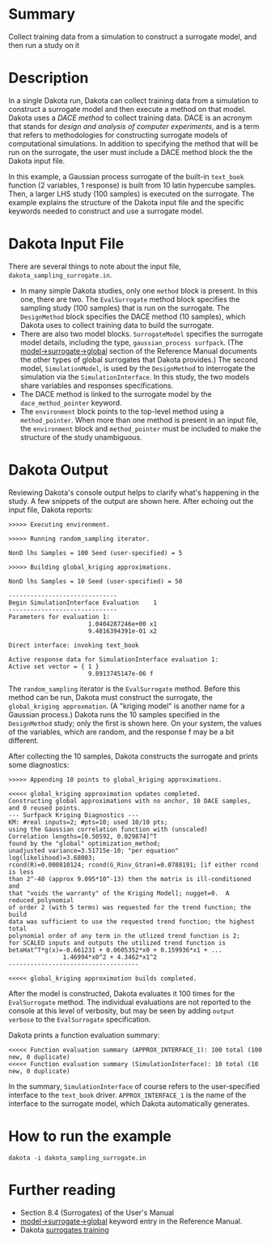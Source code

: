 # Summary

Collect training data from a simulation to construct a surrogate model, and
then run a study on it

# Description

In a single Dakota run, Dakota can collect training data from a simulation to
construct a surrogate model and then execute a method on that model. Dakota
uses a *DACE method* to collect training data. DACE is an acronym that stands 
for *design and analysis of computer experiments*, and is a term that refers 
to methodologies for constructing surrogate models of computational simulations.
In addition to specifying the method that will be run on the surrogate, the user
must include a DACE method block the the Dakota input file.

In this example, a Gaussian process surrogate of the built-in `text_book`
function (2 variables, 1 response) is built from 10 latin hypercube samples.
Then, a larger LHS study (100 samples) is executed on the surrogate. The
example explains the structure of the Dakota input file and the specific 
keywords needed to construct and use a surrogate model.

# Dakota Input File

There are several things to note about the input file, `dakota_sampling_surrogate.in`.

* In many simple Dakota studies, only one `method` block is present. In this
  one, there are two. The `EvalSurrogate` method block specifies the sampling
  study (100 samples) that is run on the surrogate. The `DesignMethod` block specifies the
  DACE method (10 samples), which Dakota uses to collect training data to build the surrogate.
* There are also two model blocks. `SurrogateModel` specifies the surrogate model details,
  including the type, `gaussian_process surfpack`. (The
  [model->surrogate->global](https://dakota.sandia.gov//sites/default/files/docs/latest_release/html-ref/model-surrogate-global.html)
  section of the Reference Manual documents the other types of global surrogates that Dakota provides.)
  The second model, `SimulationModel`, is
  used by the `DesignMethod` to interrogate the simulation via the `SimulationInterface`. In this study,
  the two models share variables and responses specifications.
* The DACE method is linked to the surrogate model by the `dace_method_pointer` keyword.
* The `environment` block points to the top-level method using a `method_pointer`. When
  more than one method is present in an input file, the `environment` block and `method_pointer`
  must be included to make the structure of the study unambiguous.

# Dakota Output

Reviewing Dakota's console output helps to clarify what's happening in the study. A few snippets of the
output are shown here. After echoing out the input file, Dakota reports:

```
>>>>> Executing environment.

>>>>> Running random_sampling iterator.

NonD lhs Samples = 100 Seed (user-specified) = 5

>>>>> Building global_kriging approximations.

NonD lhs Samples = 10 Seed (user-specified) = 50

------------------------------
Begin SimulationInterface Evaluation    1
------------------------------
Parameters for evaluation 1:
                      1.0404287246e+00 x1
                      9.4816394391e-01 x2

Direct interface: invoking text_book

Active response data for SimulationInterface evaluation 1:
Active set vector = { 1 }
                      9.8913745147e-06 f
```

The `random_sampling` iterator is the `EvalSurrogate` method. Before this method can be run, Dakota
must construct the surrogate, the `global_kriging approxmation`. (A "kriging model" is another name
for a Gaussian process.) Dakota runs the 10 samples specified in the `DesignMethod` study; only the
first is shown here. On your system, the values of the variables, which are random, and the response f
may be a bit different.

After collecting the 10 samples, Dakota constructs the surrogate and prints some diagnostics:

```
>>>>> Appending 10 points to global_kriging approximations.

<<<<< global_kriging approximation updates completed.
Constructing global approximations with no anchor, 10 DACE samples, and 0 reused points.
--- Surfpack Kriging Diagnostics ---
KM: #real inputs=2; #pts=10; used 10/10 pts;
using the Gaussian correlation function with (unscaled)
Correlation lengths=[0.50592, 0.029874]^T
found by the "global" optimization_method;
unadjusted variance=3.51715e-10; "per equation" log(likelihood)=3.68003;
rcond(R)=0.000810124; rcond(G_Rinv_Gtran)=0.0788191; [if either rcond is less
than 2^-40 (approx 9.095*10^-13) then the matrix is ill-conditioned and
that "voids the warranty" of the Kriging Model]; nugget=0.  A reduced_polynomial
of order 2 (with 5 terms) was requested for the trend function; the build
data was sufficient to use the requested trend function; the highest total
polynomial order of any term in the utlized trend function is 2;
for SCALED inputs and outputs the utilized trend function is
betaHat^T*g(x)=-0.661231 + 0.0605352*x0 + 0.159936*x1 + ...
               1.46994*x0^2 + 4.3462*x1^2
------------------------------------

<<<<< global_kriging approximation builds completed.
```

After the model is constructed, Dakota evaluates it 100 times for the `EvalSurrogate` method.
The individual evaluations are not reported to the console at this level of verbosity, but may be seen by
adding `output verbose` to the `EvalSurrogate` specification.

Dakota prints a function evaluation summary:

```
<<<<< Function evaluation summary (APPROX_INTERFACE_1): 100 total (100 new, 0 duplicate)
<<<<< Function evaluation summary (SimulationInterface): 10 total (10 new, 0 duplicate)
```
In the summary, `SimulationInterface` of course refers to the user-specified interface to
the `text_book` driver. `APPROX_INTERFACE_1` is the name of the interface to the surrogate
model, which Dakota automatically generates.

# How to run the example

`dakota -i dakota_sampling_surrogate.in`

# Further reading

* Section 8.4 (Surrogates) of the User's Manual
* [model->surrogate->global](https://dakota.sandia.gov//sites/default/files/docs/latest_release/html-ref/model-surrogate-global.html)
  keyword entry in the Reference Manual.
* Dakota [surrogates training](https://dakota.sandia.gov/training/dakota-training-materials)
